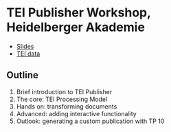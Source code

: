 # TEI Publisher Workshop, Heidelberger Akademie

* [Slides](https://docs.google.com/presentation/d/1zyEHHkWT26r8i-bCRkxEqmu6-3Qd3_TnpO9ZWryZ5B0/edit?usp=sharing)
* [TEI data](data/barth/)

## Outline

1. Brief introduction to TEI Publisher 
2. The core: TEI Processing Model
3. Hands on: transforming documents
4. Advanced: adding interactive functionality
5. Outlook: generating a custom publication with TP 10